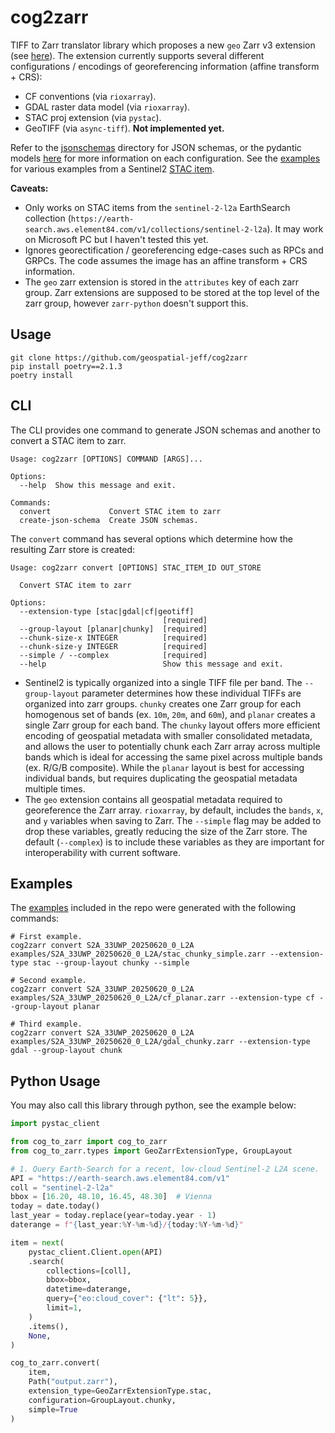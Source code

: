 # cog2zarr

TIFF to Zarr translator library which proposes a new `geo` Zarr v3 extension (see [here](https://zarr-specs.readthedocs.io/en/latest/v3/core/index.html#extensions)).  The extension currently supports several different configurations / encodings of georeferencing information (affine transform + CRS):
- CF conventions (via `rioxarray`).
- GDAL raster data model (via `rioxarray`).
- STAC proj extension (via `pystac`).
- GeoTIFF (via `async-tiff`).  **Not implemented yet.**

Refer to the [jsonschemas](./jsonschemas/) directory for JSON schemas, or the pydantic models [here](./cog_to_zarr/types.py) for more information on each configuration.  See the [examples](./examples) for various examples from a Sentinel2 [STAC item](https://earth-search.aws.element84.com/v1/collections/sentinel-2-l2a/items/S2A_33UWP_20250620_0_L2A).

**Caveats:**
- Only works on STAC items from the `sentinel-2-l2a` EarthSearch collection (`https://earth-search.aws.element84.com/v1/collections/sentinel-2-l2a`).  It may work on Microsoft PC but I haven't tested this yet.
- Ignores georectification / georeferencing edge-cases such as RPCs and GRPCs.  The code assumes the image has an affine transform + CRS information.
- The `geo` zarr extension is stored in the `attributes` key of each zarr group.  Zarr extensions are supposed to be stored at the top level of the zarr group, however `zarr-python` doesn't support this.


## Usage

```shell
git clone https://github.com/geospatial-jeff/cog2zarr
pip install poetry==2.1.3
poetry install
```

## CLI

The CLI provides one command to generate JSON schemas and another to convert a STAC item to zarr.

```shell
Usage: cog2zarr [OPTIONS] COMMAND [ARGS]...

Options:
  --help  Show this message and exit.

Commands:
  convert             Convert STAC item to zarr
  create-json-schema  Create JSON schemas.
```

The `convert` command has several options which determine how the resulting Zarr store is created:

```shell
Usage: cog2zarr convert [OPTIONS] STAC_ITEM_ID OUT_STORE

  Convert STAC item to zarr

Options:
  --extension-type [stac|gdal|cf|geotiff]
                                  [required]
  --group-layout [planar|chunky]  [required]
  --chunk-size-x INTEGER          [required]
  --chunk-size-y INTEGER          [required]
  --simple / --complex            [required]
  --help                          Show this message and exit.
```

- Sentinel2 is typically organized into a single TIFF file per band.  The `--group-layout` parameter determines how these individual TIFFs are organized into zarr groups.  `chunky` creates one Zarr group for each homogenous set of bands (ex. `10m`, `20m`, and `60m`), and `planar` creates a single Zarr group for each band.  The `chunky` layout offers more efficient encoding of geospatial metadata with smaller consolidated metadata, and allows the user to potentially chunk each Zarr array across multiple bands which is ideal for accessing the same pixel across multiple bands (ex. R/G/B composite).  While the `planar` layout is best for accessing individual bands, but requires duplicating the geospatial metadata multiple times.
- The `geo` extension contains all geospatial metadata required to georeference the Zarr array.  `rioxarray`, by default, includes the `bands`, `x`, and `y` variables when saving to Zarr.  The `--simple` flag may be added to drop these variables, greatly reducing the size of the Zarr store.  The default (`--complex`) is to include these variables as they are important for interoperability with current software.


## Examples

The [examples](./examples/) included in the repo were generated with the following commands:

```shell
# First example.
cog2zarr convert S2A_33UWP_20250620_0_L2A examples/S2A_33UWP_20250620_0_L2A/stac_chunky_simple.zarr --extension-type stac --group-layout chunky --simple

# Second example.
cog2zarr convert S2A_33UWP_20250620_0_L2A examples/S2A_33UWP_20250620_0_L2A/cf_planar.zarr --extension-type cf --group-layout planar

# Third example.
cog2zarr convert S2A_33UWP_20250620_0_L2A examples/S2A_33UWP_20250620_0_L2A/gdal_chunky.zarr --extension-type gdal --group-layout chunk
```

## Python Usage

You may also call this library through python, see the example below:

```python
import pystac_client

from cog_to_zarr import cog_to_zarr
from cog_to_zarr.types import GeoZarrExtensionType, GroupLayout

# 1. Query Earth-Search for a recent, low-cloud Sentinel-2 L2A scene.
API = "https://earth-search.aws.element84.com/v1"
coll = "sentinel-2-l2a"
bbox = [16.20, 48.10, 16.45, 48.30]  # Vienna
today = date.today()
last_year = today.replace(year=today.year - 1)
daterange = f"{last_year:%Y-%m-%d}/{today:%Y-%m-%d}"

item = next(
    pystac_client.Client.open(API)
    .search(
        collections=[coll],
        bbox=bbox,
        datetime=daterange,
        query={"eo:cloud_cover": {"lt": 5}},
        limit=1,
    )
    .items(),
    None,
)

cog_to_zarr.convert(
    item,
    Path("output.zarr"),
    extension_type=GeoZarrExtensionType.stac,
    configuration=GroupLayout.chunky,
    simple=True
)
